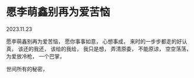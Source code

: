 # 愿李萌鑫别再为爱苦恼

2023.11.23

愿李萌鑫别再为爱苦恼，
愿你事事如意，
心想事成，
来时的一步步都走的好认真，
该还的我还，
该给的我给，
我只是想，
弄清原委，
不能原谅，
空空荡荡，
为爱放冷枪，
一个巴掌，


世间所有的秘密，
